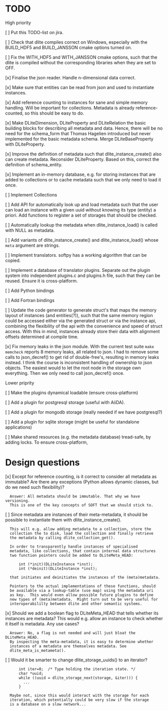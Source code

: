 TODO
====

High priority

  [ ] Put this TODO-list on jira.

  [ ] Check that dlite compiles correct on Windows, especially with the
      BUILD_HDF5 and BUILD_JANSSON cmake options turned on.

  [ ] Fix the WITH_HDF5 and WITH_JANSSON cmake options, such that the
      dlite is compiled without the corresponding libraries when they
      are set to OFF.

  [x] Finalise the json reader.  Handle n-dimensional data correct.

  [x] Make sure that entities can be read from json and used to
      instantiate instances.

  [x] Add reference counting to instances for sane and simple memory
      handling. Will be important for collections.  Metadata is already
      reference-counted, so this should be easy to do.

  [x] Make DLiteDimension, DLiteProperty and DLiteRelation the basic
      building blocks for describing all metadata and data.  Hence,
      there will be no need for the schema_form that Thomas Hagelien
      introduced but never implemented for the basic metadata schema.
      Merge DLiteBaseProperty with DLiteProperty.

  [x] Improve the definition of metadata such that dlite_instance_create()
      also can create metadata.  Reconsider DLiteProperty.  Based on
      this, correct the definition of schema_entity.

  [x] Implement an in-memory database, e.g. for storing instances that
      are added to collections or to cache metadata such that we only
      need to load it once.

  [ ] Implement Collections

  [ ] Add API for automatically look up and load metadata such that the
      user can load an instance with a given uuid without knowing its
      type (entity) a priori.  Add functions to register a set of storages
      that should be checked.

  [ ] Automatically lookup the metadata when dlite_instance_load() is
      called with NULL as metadata.

  [ ] Add variants of dlite_instance_create() and dlite_instance_load()
      whose `meta` argument are strings.

  [ ] Implement translators.  softpy has a working algorithm that can be
      copied.

  [ ] Implement a database of translator plugins.  Separate out the plugin
      system into independent plugins.c and plugins.h file, such that
      they can be reused.  Ensure it is cross-platform.

  [ ] Add Python bindings

  [ ] Add Fortran bindings

  [ ] Update the code generator to generate struct's that maps the
      memory layout of instances (and entities(?)), such that the same
      memory region could be accessed either via the generated struct or
      via the instance api, combining the flexibility of the api with
      the convenience and speed of struct access.  With this in mind,
      instances already store their data with alignment offsets
      determined at compile time.

  [x] Fix memory leaks in the json module. With the current test suite
      ``make memcheck`` reports 8 memory leaks, all related to json. I
      had to remove some calls to json_decref() to get rid of
      double-free's, resulting in memory leaks instead. I think the
      course is inconsistent handling of ownership to json objects. The
      easiest would to let the root node in the storage own everything.
      Then we only need to call json_decref() once.


Lower priprity

  [ ] Make the plugins dynamical loadable (ensure cross-platform)

  [ ] Add a plugin for postgresql storage (useful with AiiDA).

  [ ] Add a plugin for mongodb storage (really needed if we have postgresql?)

  [ ] Add a plugin for sqlite storage (might be useful for standalone
      applications)

  [ ] Make shared resources (e.g. the metadata database) tread-safe,
      by adding locks.  To ensure cross-platform,


Design questions
================

  [x] Except for reference counting, is it correct to consider all
      metadata as immutable?  Are there any exceptions (Python allows
      dynamic classes, but do we need such flexibility)?

      Answer: All metadata should be immutable. That why we have versioning.
      This is one of the key concepts of SOFT that we should stick to.

  [ ] Since metadata are instances of their meta-metadata, it should
      be possible to instantiate them with dlite_instance_create().

      This will e.g. allow adding metadata to a collection, store the
      collection the to disk, load the collection and finally retrieve
      the metadata by calling dlite_collection_get().

      In order to transparently handle instances of specialised
      metadata, like collections, that contain internal data structures
      two function pointers could be added to DLiteMeta_HEAD:

          int (*init)(DLiteInstance *inst);
          int (*deinit)(DLiteInstance *inst);

      that initiates and deinitiates the instances of the (meta)metadata.

      Pointers to the actual implementations of these functions, should
      be available via a lookup-table (use map) using the metadata uri
      as key.  This would even allow possible future plugins to define
      new types of (meta)metadata.  Might turn out to be very useful for
      interoperabililty between dlite and other semantic systems.

  [x] Should we add a boolean flag to DLiteMeta_HEAD that tells
      whether its instances are metadata?  This would e.g. allow an
      instance to check whether it itself is metadata.  Any use cases?

      Answer: No, a flag is not needed and will just bloat the DLiteMeta_HEAD.
      By inspecting the meta-metadata, it is easy to determine whether
      instances of a metadata are themselves metadata. See
      dlite_meta_is_metameta().

  [ ] Would it be smarter to change dlite_storage_uuids() to an iterator?

          int iter=0;  /* Type holding the iteration state. */
          char *uuid;
          while ((uuid = dlite_storage_next(storage, &iter))) {
            ...
          }

      Maybe not, since this would interact with the storage for each
      iteration, which potentially could be very slow if the storage
      is a database on a slow network...
